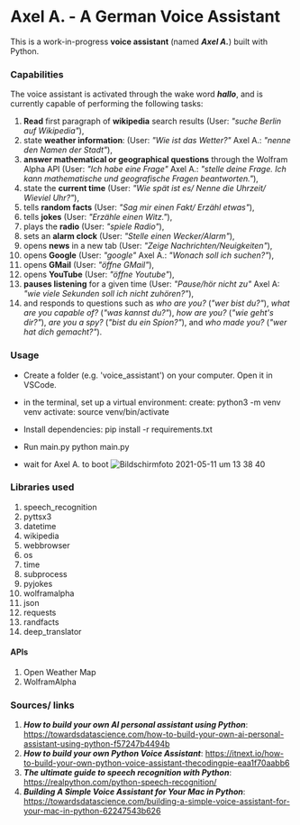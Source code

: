 # Axel A. - A German Voice Assistant
This is a work-in-progress __voice assistant__ (named ___Axel A.___) built with Python.

### Capabilities

The voice assistant is activated through the wake word ___hallo___, and is currently capable of performing the following tasks:

1. __Read__ first paragraph of __wikipedia__ search results (User: _"suche Berlin auf Wikipedia"_),
2. state __weather information__: (User: _"Wie ist das Wetter?"_ Axel A.: _"nenne den Namen der Stadt"_),
3. __answer mathematical or geographical questions__ through the Wolfram Alpha API (User: _"Ich habe eine Frage"_ Axel A.: _"stelle deine Frage. Ich kann mathematische und geografische Fragen beantworten."_),
4. state the __current time__ (User: _"Wie spät ist es/ Nenne die Uhrzeit/ Wieviel Uhr?"_),
5. tells __random facts__ (User: _"Sag mir einen Fakt/ Erzähl etwas"_),
6. tells __jokes__ (User: _"Erzähle einen Witz."_),
7. plays the __radio__ (User: _"spiele Radio"_),
8. sets an __alarm clock__ (User: _"Stelle einen Wecker/Alarm"_),
9. opens __news__ in a new tab (User: _"Zeige Nachrichten/Neuigkeiten"_),
10. opens __Google__ (User: _"google"_ Axel A.: _"Wonach soll ich suchen?"_),
11. opens __GMail__ (User: _"öffne GMail"_),
12. opens __YouTube__ (User: _"öffne Youtube"_),
13. __pauses listening__ for a given time (User: _"Pause/hör nicht zu"_ Axel A: _"wie viele Sekunden soll ich nicht zuhören?"_),
14. and responds to questions such as _who are you?_ (_"wer bist du?"_), _what are you capable of?_ (_"was kannst du?"_), _how are you?_ (_"wie geht's dir?"_), _are you a spy?_ (_"bist du ein Spion?"_), and _who made you?_ (_"wer hat dich gemacht?"_).

### Usage

- Create a folder (e.g. 'voice_assistant') on your computer. Open it in VSCode.

- in the terminal, set up a virtual environment:
create:
		python3 -m venv venv
activate:
    source venv/bin/activate

- Install dependencies:
		pip install -r requirements.txt
    
- Run main.py
		python main.py
    
- wait for Axel A. to boot
![Bildschirmfoto 2021-05-11 um 13 38 40](https://user-images.githubusercontent.com/71432794/117809428-73899b00-b25e-11eb-975b-ef58f0a405f5.png)

### Libraries used

1. speech_recognition
2. pyttsx3
3. datetime
4. wikipedia
5. webbrowser
6. os
7. time
8. subprocess
9. pyjokes
10. wolframalpha
11. json
12. requests
13. randfacts
14. deep_translator

#### APIs

1. Open Weather Map
2. WolframAlpha

### Sources/ links

1. ___How to build your own AI personal assistant using Python___: https://towardsdatascience.com/how-to-build-your-own-ai-personal-assistant-using-python-f57247b4494b
2. ___How to build your own Python Voice Assistant___: https://itnext.io/how-to-build-your-own-python-voice-assistant-thecodingpie-eaa1f70aabb6
3. ___The ultimate guide to speech recognition with Python___: https://realpython.com/python-speech-recognition/
4. ___Building A Simple Voice Assistant for Your Mac in Python___: https://towardsdatascience.com/building-a-simple-voice-assistant-for-your-mac-in-python-62247543b626
